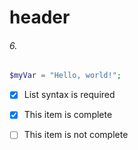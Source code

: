 # header
###### 6.
<!--
![Image of Yaktocat](https://octodex.github.com/images/yaktocat.png)-->


``` php
$myVar = "Hello, world!";
```

- [x] List syntax is required
- [x] This item is complete
- [ ] This item is not complete

